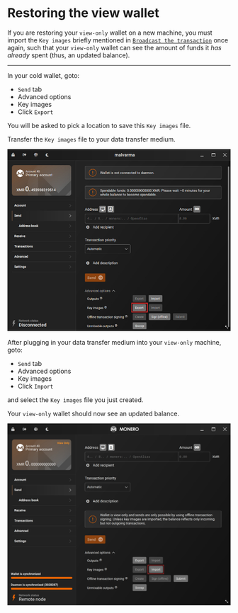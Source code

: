 # Restoring the view wallet
If you are restoring your `view-only` wallet on a new machine, you must import the `Key images` briefly mentioned in [`Broadcast the transaction`](../transactions/broadcast_the_transaction.md) once again, such that your `view-only` wallet can see the amount of funds it _has already_ spent (thus, an updated balance).

---

In your cold wallet, goto:
- `Send` tab
- Advanced options
- Key images
- Click `Export`

You will be asked to pick a location to save this `Key images` file.

Transfer the `Key images` file to your data transfer medium.

![image](../img/restoring_the_view_wallet_1.jpg)

After plugging in your data transfer medium into your `view-only` machine, goto:
- `Send` tab
- Advanced options
- Key images
- Click `Import`

and select the `Key images` file you just created.

Your `view-only` wallet should now see an updated balance.

![image](../img/restoring_the_view_wallet_2.jpg)
